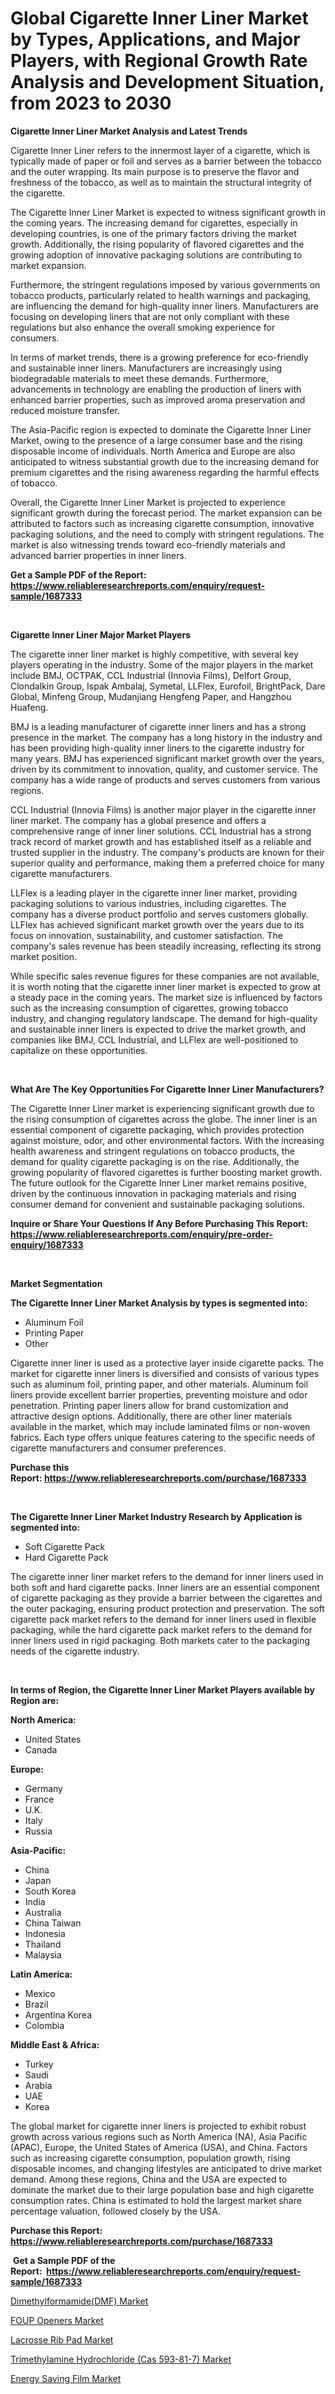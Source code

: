 <p><h1>Global Cigarette Inner Liner Market by Types, Applications, and Major Players, with Regional Growth Rate Analysis and Development Situation, from 2023 to 2030</h1></p><p><strong>Cigarette Inner Liner Market Analysis and Latest Trends</strong></p>
<p><p>Cigarette Inner Liner refers to the innermost layer of a cigarette, which is typically made of paper or foil and serves as a barrier between the tobacco and the outer wrapping. Its main purpose is to preserve the flavor and freshness of the tobacco, as well as to maintain the structural integrity of the cigarette.</p><p>The Cigarette Inner Liner Market is expected to witness significant growth in the coming years. The increasing demand for cigarettes, especially in developing countries, is one of the primary factors driving the market growth. Additionally, the rising popularity of flavored cigarettes and the growing adoption of innovative packaging solutions are contributing to market expansion.</p><p>Furthermore, the stringent regulations imposed by various governments on tobacco products, particularly related to health warnings and packaging, are influencing the demand for high-quality inner liners. Manufacturers are focusing on developing liners that are not only compliant with these regulations but also enhance the overall smoking experience for consumers.</p><p>In terms of market trends, there is a growing preference for eco-friendly and sustainable inner liners. Manufacturers are increasingly using biodegradable materials to meet these demands. Furthermore, advancements in technology are enabling the production of liners with enhanced barrier properties, such as improved aroma preservation and reduced moisture transfer.</p><p>The Asia-Pacific region is expected to dominate the Cigarette Inner Liner Market, owing to the presence of a large consumer base and the rising disposable income of individuals. North America and Europe are also anticipated to witness substantial growth due to the increasing demand for premium cigarettes and the rising awareness regarding the harmful effects of tobacco.</p><p>Overall, the Cigarette Inner Liner Market is projected to experience significant growth during the forecast period. The market expansion can be attributed to factors such as increasing cigarette consumption, innovative packaging solutions, and the need to comply with stringent regulations. The market is also witnessing trends toward eco-friendly materials and advanced barrier properties in inner liners.</p></p>
<p><strong>Get a Sample PDF of the Report:&nbsp; <a href="https://www.reliableresearchreports.com/enquiry/request-sample/1687333">https://www.reliableresearchreports.com/enquiry/request-sample/1687333</a></strong></p>
<p>&nbsp;</p>
<p><strong>Cigarette Inner Liner Major Market Players</strong></p>
<p><p>The cigarette inner liner market is highly competitive, with several key players operating in the industry. Some of the major players in the market include BMJ, OCTPAK, CCL Industrial (Innovia Films), Delfort Group, Clondalkin Group, Ispak Ambalaj, Symetal, LLFlex, Eurofoil, BrightPack, Dare Global, Minfeng Group, Mudanjiang Hengfeng Paper, and Hangzhou Huafeng.</p><p>BMJ is a leading manufacturer of cigarette inner liners and has a strong presence in the market. The company has a long history in the industry and has been providing high-quality inner liners to the cigarette industry for many years. BMJ has experienced significant market growth over the years, driven by its commitment to innovation, quality, and customer service. The company has a wide range of products and serves customers from various regions.</p><p>CCL Industrial (Innovia Films) is another major player in the cigarette inner liner market. The company has a global presence and offers a comprehensive range of inner liner solutions. CCL Industrial has a strong track record of market growth and has established itself as a reliable and trusted supplier in the industry. The company's products are known for their superior quality and performance, making them a preferred choice for many cigarette manufacturers.</p><p>LLFlex is a leading player in the cigarette inner liner market, providing packaging solutions to various industries, including cigarettes. The company has a diverse product portfolio and serves customers globally. LLFlex has achieved significant market growth over the years due to its focus on innovation, sustainability, and customer satisfaction. The company's sales revenue has been steadily increasing, reflecting its strong market position.</p><p>While specific sales revenue figures for these companies are not available, it is worth noting that the cigarette inner liner market is expected to grow at a steady pace in the coming years. The market size is influenced by factors such as the increasing consumption of cigarettes, growing tobacco industry, and changing regulatory landscape. The demand for high-quality and sustainable inner liners is expected to drive the market growth, and companies like BMJ, CCL Industrial, and LLFlex are well-positioned to capitalize on these opportunities.</p></p>
<p>&nbsp;</p>
<p><strong>What Are The Key Opportunities For Cigarette Inner Liner Manufacturers?</strong></p>
<p><p>The Cigarette Inner Liner market is experiencing significant growth due to the rising consumption of cigarettes across the globe. The inner liner is an essential component of cigarette packaging, which provides protection against moisture, odor, and other environmental factors. With the increasing health awareness and stringent regulations on tobacco products, the demand for quality cigarette packaging is on the rise. Additionally, the growing popularity of flavored cigarettes is further boosting market growth. The future outlook for the Cigarette Inner Liner market remains positive, driven by the continuous innovation in packaging materials and rising consumer demand for convenient and sustainable packaging solutions.</p></p>
<p><strong>Inquire or Share Your Questions If Any Before Purchasing This Report: <a href="https://www.reliableresearchreports.com/enquiry/pre-order-enquiry/1687333">https://www.reliableresearchreports.com/enquiry/pre-order-enquiry/1687333</a></strong></p>
<p>&nbsp;</p>
<p><strong>Market Segmentation</strong></p>
<p><strong>The Cigarette Inner Liner Market Analysis by types is segmented into:</strong></p>
<p><ul><li>Aluminum Foil</li><li>Printing Paper</li><li>Other</li></ul></p>
<p><p>Cigarette inner liner is used as a protective layer inside cigarette packs. The market for cigarette inner liners is diversified and consists of various types such as aluminum foil, printing paper, and other materials. Aluminum foil liners provide excellent barrier properties, preventing moisture and odor penetration. Printing paper liners allow for brand customization and attractive design options. Additionally, there are other liner materials available in the market, which may include laminated films or non-woven fabrics. Each type offers unique features catering to the specific needs of cigarette manufacturers and consumer preferences.</p></p>
<p><strong>Purchase this Report:&nbsp;<a href="https://www.reliableresearchreports.com/purchase/1687333">https://www.reliableresearchreports.com/purchase/1687333</a></strong></p>
<p>&nbsp;</p>
<p><strong>The Cigarette Inner Liner Market Industry Research by Application is segmented into:</strong></p>
<p><ul><li>Soft Cigarette Pack</li><li>Hard Cigarette Pack</li></ul></p>
<p><p>The cigarette inner liner market refers to the demand for inner liners used in both soft and hard cigarette packs. Inner liners are an essential component of cigarette packaging as they provide a barrier between the cigarettes and the outer packaging, ensuring product protection and preservation. The soft cigarette pack market refers to the demand for inner liners used in flexible packaging, while the hard cigarette pack market refers to the demand for inner liners used in rigid packaging. Both markets cater to the packaging needs of the cigarette industry.</p></p>
<p>&nbsp;</p>
<p><strong>In terms of Region, the Cigarette Inner Liner Market Players available by Region are:</strong></p>
<p>
    <p> <strong> North America: </strong>
        <ul>
            <li>United States</li>
            <li>Canada</li>
        </ul>
        </p> 
    <p> <strong> Europe: </strong>
        <ul>
            <li>Germany</li>
            <li>France</li>
            <li>U.K.</li>
            <li>Italy</li>
            <li>Russia</li>
        </ul>
        </p> 
    <p> <strong> Asia-Pacific: </strong>
        <ul>
            <li>China</li>
            <li>Japan</li>
            <li>South Korea</li>
            <li>India</li>
            <li>Australia</li>
            <li>China Taiwan</li>
            <li>Indonesia</li>
            <li>Thailand</li>
            <li>Malaysia</li>
        </ul>
        </p> 
    <p> <strong> Latin America: </strong>
        <ul>
            <li>Mexico</li>
            <li>Brazil</li>
            <li>Argentina Korea</li>
            <li>Colombia</li>
        </ul>
        </p> 
    <p> <strong> Middle East & Africa: </strong>
        <ul>
            <li>Turkey</li>
            <li>Saudi</li>
            <li>Arabia</li>
            <li>UAE</li>
            <li>Korea</li>
        </ul>
    </p>
    </p>
<p><p>The global market for cigarette inner liners is projected to exhibit robust growth across various regions such as North America (NA), Asia Pacific (APAC), Europe, the United States of America (USA), and China. Factors such as increasing cigarette consumption, population growth, rising disposable incomes, and changing lifestyles are anticipated to drive market demand. Among these regions, China and the USA are expected to dominate the market due to their large population base and high cigarette consumption rates. China is estimated to hold the largest market share percentage valuation, followed closely by the USA.</p></p>
<p><strong>Purchase this Report: <a href="https://www.reliableresearchreports.com/purchase/1687333">https://www.reliableresearchreports.com/purchase/1687333</a></strong></p>
<p>&nbsp;<strong>Get a Sample PDF of the Report:&nbsp;&nbsp;<a href="https://www.reliableresearchreports.com/enquiry/request-sample/1687333">https://www.reliableresearchreports.com/enquiry/request-sample/1687333</a></strong></p>
<p><strong></strong></p>
<p><p><a href="https://www.linkedin.com/pulse/decoding-dimethylformamidedmf-market-deep-dive-latest-trends/">Dimethylformamide(DMF) Market</a></p><p><a href="https://medium.com/@tommiefadel2023/decoding-foup-openers-market-metrics-market-share-trends-and-growth-patterns-ce61f5889512">FOUP Openers Market</a></p><p><a href="https://medium.com/@tracylarson12/lacrosse-rib-pad-market-analysis-its-cagr-market-segmentation-and-global-industry-overview-57fd6d4b5f9c">Lacrosse Rib Pad Market</a></p><p><a href="https://www.linkedin.com/pulse/trimethylamine-hydrochloride-cas-593-81-7-market-share/">Trimethylamine Hydrochloride (Cas 593-81-7) Market</a></p><p><a href="https://www.linkedin.com/pulse/energy-saving-film-market-research-report-unlocks-analysis/">Energy Saving Film Market</a></p></p>